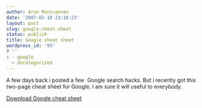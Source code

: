 ```yaml
---
author: Arun Manivannan
date: '2007-02-18 23:16:23'
layout: post
slug: google-cheat-sheet
status: publish
title: Google cheat sheet
wordpress_id: '93'
? ''
: - google
  - Uncategorized
---
```


A few days back i posted a few  Google search hacks. But i recently got this
two-page cheat sheet for Google. I am sure it will useful to everybody.

[Download Google cheat sheet][1]

   [1]: http://www.arunma.com/files/Google%20Cheat%20Sheet.pdf (Google cheat
sheet)

